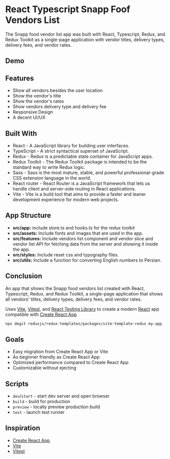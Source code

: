 # React Typescript Snapp Foof Vendors List

The Snapp food vendor list app was built with React, Typescript, Redux, and Redux Toolkit as a single-page application with vendor titles, delivery types, delivery fees, and vendor rates.

## Demo

## Features

- Show all vendors besides the user location
- Show the vendor's title
- Show the vendor's rates
- Show vendors delivery type and delivery fee
- Responsive Design
- A decent UI/UX

## Built With

- React - A JavaScript library for building user interfaces.
- TypeScript - A strict syntactical superset of JavaScript.
- Redux - Redux is a predictable state container for JavaScript apps.
- Redux Toolkit - The Redux Toolkit package is intended to be the standard way to write Redux logic.
- Sass - Sass is the most mature, stable, and powerful professional-grade CSS extension language in the world.
- React router - React Router is a JavaScript framework that lets us handle client and server-side routing in React applications.
- Vite - Vite is a build tool that aims to provide a faster and leaner development experience for modern web projects.

## App Structure

- **src/app:** include store.ts and hooks.ts
  for the redux toolkit
- **src/assets:** Include fonts and images that are used in the app.
- **src/features:** Include vendors list component and vendor slice and
  vendor list API for fetching data from the server and showing it inside the app.
- **src/styles:** Include reset css and typography files.
- **src/utils:** Include a function for converting English numbers to Persian.

## Conclusion

An app that shows the Snapp food vendors list created with React, Typescript, Redux, and Redux Toolkit, a single-page application that shows all vendors' titles, delivery types, delivery fees, and vendor rates.


Uses [Vite](https://vitejs.dev/), [Vitest](https://vitest.dev/), and [React Testing Library](https://github.com/testing-library/react-testing-library) to create a modern [React](https://react.dev/) app compatible with [Create React App](https://create-react-app.dev/)

```sh
npx degit reduxjs/redux-templates/packages/vite-template-redux my-app
```

## Goals

- Easy migration from Create React App or Vite
- As beginner friendly as Create React App
- Optimized performance compared to Create React App
- Customizable without ejecting

## Scripts

- `dev`/`start` - start dev server and open browser
- `build` - build for production
- `preview` - locally preview production build
- `test` - launch test runner

## Inspiration

- [Create React App](https://github.com/facebook/create-react-app/tree/main/packages/cra-template)
- [Vite](https://github.com/vitejs/vite/tree/main/packages/create-vite/template-react)
- [Vitest](https://github.com/vitest-dev/vitest/tree/main/examples/react-testing-lib)
